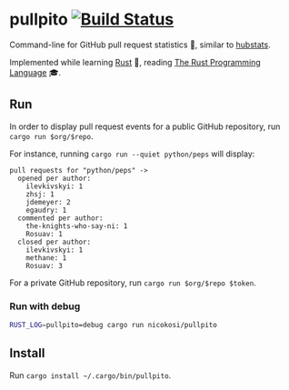 # pullpito [![Build Status](https://travis-ci.org/nicokosi/pullpito.svg?branch=master)](https://travis-ci.org/nicokosi/pullpito)

Command-line for GitHub pull request statistics 🐙, similar to [hubstats](https://github.com/nicokosi/hubstats).

Implemented while learning [Rust](https://www.rust-lang.org/) 🦀, reading [The Rust Programming Language](https://doc.rust-lang.org/stable/book/second-edition/) 🎓.


## Run

In order to display pull request events for a public GitHub repository, run `cargo run $org/$repo`.

For instance, running `cargo run --quiet python/peps` will display:
```
pull requests for "python/peps" ->
  opened per author:
    ilevkivskyi: 1
    zhsj: 1
    jdemeyer: 2
    egaudry: 1
  commented per author:
    the-knights-who-say-ni: 1
    Rosuav: 1
  closed per author:
    ilevkivskyi: 1
    methane: 1
    Rosuav: 3
```

For a private GitHub repository, run `cargo run $org/$repo $token`.

### Run with debug

```sh
RUST_LOG=pullpito=debug cargo run nicokosi/pullpito
```

## Install

Run `cargo install ~/.cargo/bin/pullpito`.